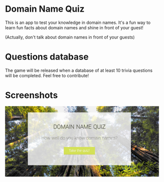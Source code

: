 # Domain Name Quiz
This is an app to test your knowledge in domain names. It's a fun way to learn
fun facts about domain names and shine in front of your guest!

(Actually, don't talk about domain names in front of your guests)

# Questions database
The game will be released when a database of at least 10 trivia questions will
be completed. Feel free to contribute!

# Screenshots
![screenshot](screenshot.png "demo upcoming")
